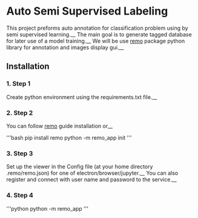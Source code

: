# Auto Semi Supervised Labeling

This project preforms auto annotation for classification problem using by semi supervised learning.__
The main goal is to generate tagged database for later use of a model training.__
We will be use [remo](https://remo.ai/docs/) package python library for annotation and images display gui.__

## Installation

### 1. Step 1
Create python environment using the requirements.txt file.__

### 2. Step 2
You can follow [remo](https://remo.ai/docs/) guide installation or__

'''bash
pip install remo
python -m remo_app init
'''

### 3. Step 3
Set up the viewer in the Config file (at your home directory .remo/remo.json)
for one of electron/browser/jupyter.__
You can also register and connect with user name and password to the service.__

### 4. Step 4
'''python
python -m remo_app
'''


